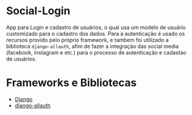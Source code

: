 # Social-Login
App para Login e cadastro de usuários, o qual usa um modelo de usuário customizado para o cadastro dos dados. Para a autenticação é usado os recursos provido pelo próprio framework, e tambem foi utilizado a biblioteca `django-allauth`, afim de fazer a integração das social media (facebook, instagram e etc.) para o processo de autenticação e cadastao de usuários.

# Frameworks e Bibliotecas
- [Django](https://www.djangoproject.com/)
- [django-allauth](https://django-allauth.readthedocs.io/en/latest/installation.html)
